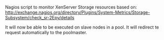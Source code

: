 Nagios script to monitor XenServer Storage resources based on:
http://exchange.nagios.org/directory/Plugins/System-Metrics/Storage-Subsystem/check_sr-2Epy/details


It will now be able to be executed on slave nodes in a pool. It will redirect te request automatically to the poolmaster.
